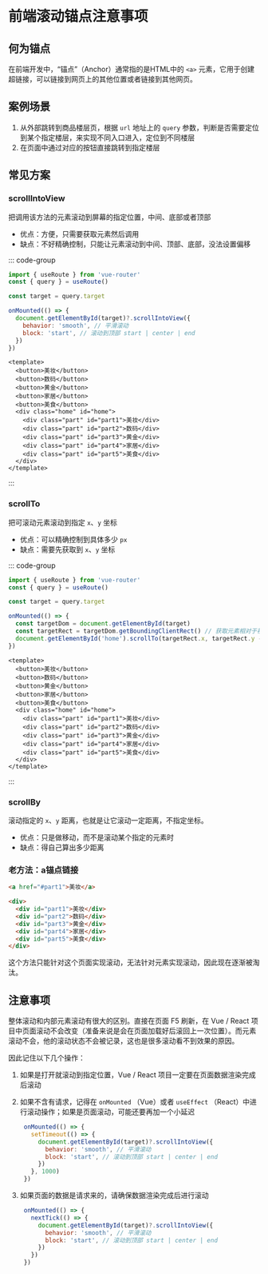 # 前端滚动锚点注意事项

## 何为锚点

在前端开发中，“锚点”（Anchor）通常指的是HTML中的 `<a>` 元素，它用于创建超链接，可以链接到网页上的其他位置或者链接到其他网页。

## 案例场景

1. 从外部跳转到商品楼层页，根据 `url` 地址上的 `query` 参数，判断是否需要定位到某个指定楼层，来实现不同入口进入，定位到不同楼层
2. 在页面中通过对应的按钮直接跳转到指定楼层

## 常见方案

### scrollIntoView

把调用该方法的元素滚动到屏幕的指定位置，中间、底部或者顶部

- 优点：方便，只需要获取元素然后调用
- 缺点：不好精确控制，只能让元素滚动到中间、顶部、底部，没法设置偏移

::: code-group
```js [App.js]
import { useRoute } from 'vue-router'
const { query } = useRoute()

const target = query.target

onMounted(() => {
  document.getElementById(target)?.scrollIntoView({
    behavior: 'smooth', // 平滑滚动
    block: 'start', // 滚动到顶部 start | center | end
  })
})
```
```vue [App.vue]
<template>
  <button>美妆</button>
  <button>数码</button>
  <button>黄金</button>
  <button>家居</button>
  <button>美食</button>
  <div class="home" id="home">
    <div class="part" id="part1">美妆</div>
    <div class="part" id="part2">数码</div>
    <div class="part" id="part3">黄金</div>
    <div class="part" id="part4">家居</div>
    <div class="part" id="part5">美食</div>
  </div>
</template>
```
:::

### scrollTo

把可滚动元素滚动到指定 `x`、`y` 坐标

- 优点：可以精确控制到具体多少 `px`
- 缺点：需要先获取到 `x`、`y` 坐标

::: code-group
```js [App.js]
import { useRoute } from 'vue-router'
const { query } = useRoute()

const target = query.target

onMounted(() => {
  const targetDom = document.getElementById(target)
  const targetRect = targetDom.getBoundingClientRect() // 获取元素相对于视口的位置
  document.getElementById('home').scrollTo(targetRect.x, targetRect.y - 100)
})
```
```vue [App.vue]
<template>
  <button>美妆</button>
  <button>数码</button>
  <button>黄金</button>
  <button>家居</button>
  <button>美食</button>
  <div class="home" id="home">
    <div class="part" id="part1">美妆</div>
    <div class="part" id="part2">数码</div>
    <div class="part" id="part3">黄金</div>
    <div class="part" id="part4">家居</div>
    <div class="part" id="part5">美食</div>
  </div>
</template>
```
:::

### scrollBy

滚动指定的 `x`、`y` 距离，也就是让它滚动一定距离，不指定坐标。

- 优点：只是做移动，而不是滚动某个指定的元素时
- 缺点：得自己算出多少距离

### 老方法：a锚点链接

```html
<a href="#part1">美妆</a>

<div>
  <div id="part1">美妆</div>
  <div id="part2">数码</div>
  <div id="part3">黄金</div>
  <div id="part4">家居</div>
  <div id="part5">美食</div>
</div>
```

这个方法只能针对这个页面实现滚动，无法针对元素实现滚动，因此现在逐渐被淘汰。

## 注意事项

整体滚动和内部元素滚动有很大的区别。直接在页面 F5 刷新，在 Vue / React 项目中页面滚动不会改变（准备来说是会在页面加载好后滚回上一次位置）。而元素滚动不会，他的滚动状态不会被记录，这也是很多滚动看不到效果的原因。

因此记住以下几个操作：
1. 如果是打开就滚动到指定位置，Vue / React 项目一定要在页面数据渲染完成后滚动
2. 如果不含有请求，记得在 `onMounted` （Vue）或者 `useEffect` （React）中进行滚动操作；如果是页面滚动，可能还要再加一个小延迟
   
   ```js
    onMounted(() => {
      setTimeout(() => {
        document.getElementById(target)?.scrollIntoView({
          behavior: 'smooth', // 平滑滚动
          block: 'start', // 滚动到顶部 start | center | end
        })
      }, 1000)
    })
   ```

3. 如果页面的数据是请求来的，请确保数据渲染完成后进行滚动
   
   ```js
    onMounted(() => {
      nextTick(() => {
        document.getElementById(target)?.scrollIntoView({
          behavior: 'smooth', // 平滑滚动
          block: 'start', // 滚动到顶部 start | center | end
        })
      })
    })
   ```